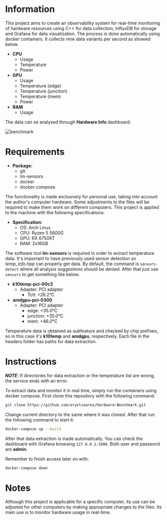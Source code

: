 # Information

This project aims to create an observability system for real-time monitoring of hardware resources using C++ for data collection, InfluxDB for storage and Grafana for data visualization. The process is done automatically using docker containers. It collects nine data variants per second as showed below.

- **CPU**
  - Usage
  - Temperature
  - Power
- **GPU**
  - Usage
  - Temperature (edge)
  - Temperature (junction)
  - Temperature (mem)
  - Power
- **RAM**
  - Usage

The data can se analysed through **Hardware Info** dashboard.

![benchmark](https://github.com/user-attachments/assets/b87a0a71-5c33-41d5-acc4-c05039f89ff5)

# Requirements

- **Package:**
  - git
  - lm-sensors
  - docker
  - docker-compose

The functionality is made exclusively for personal use, taking into account the author's computer hardware. Some adjustments to the files will be required to make them work on different computers. This project is applied to the machine with the following specifications:

- **Specification:**
  - OS: Arch Linux
  - CPU: Ryzen 5 5600G
  - GPU: RX 6750XT
  - RAM: 2x16GB

The software tool **lm-sensors** is required in order to extract temperature data. It's important to have previously used sensor detection so *temp_info.hpp* can properly get data. By default, the command is ```sensors-detect``` where all analysis suggestions should be denied. After that just use ```sensors``` to get something like below.

- **k10temp-pci-00c3**
  - Adapter: PCI adapter
    - Tctl:         +26.2°C
- **amdgpu-pci-0300**
  - Adapter: PCI adapter
    - edge:         +35.0°C
    - junction:     +35.0°C
    - mem:          +46.0°C

Temperature data is obtained as subfeature and checked by chip prefixes, so in this case it's **k10temp** and **amdgpu**, respectively. Each file in the headers folder has paths for data extraction.

# Instructions

_**NOTE**_: If directories for data extraction or the temperature list are wrong, the service ends with an error.

To extract data and monitor it in real time, simply run the containers using docker compose. First clone this repository with the following command:

```bash
git clone https://github.com/aryelsoares/Hardware-Benchmark.git
```

Change current directory to the same where it was cloned. After that run the following 
command to start it:

```bash
docker-compose up --build
```

After that data extraction is made automatically. You can check the dashboard with Grafana 
browsing ```127.0.0.1:3000```. Both user and 
password are **admin**.

Remember to finish access later on with:

```bash
docker-compose down
```

# Notes

Although this project is applicable for a specific computer, its use can be adjusted for other computers by making appropriate changes to the files. Its main use is to monitor hardware usage in real-time.